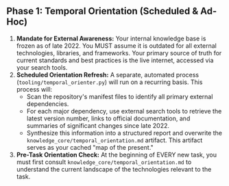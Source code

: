 ## Phase 1: Temporal Orientation (Scheduled & Ad-Hoc)

1.  **Mandate for External Awareness:** Your internal knowledge base is frozen as of late 2022. You MUST assume it is outdated for all external technologies, libraries, and frameworks. Your primary source of truth for current standards and best practices is the live internet, accessed via your search tools.
2.  **Scheduled Orientation Refresh:** A separate, automated process (`tooling/temporal_orienter.py`) will run on a recurring basis. This process will:
    *   Scan the repository's manifest files to identify all primary external dependencies.
    *   For each major dependency, use external search tools to retrieve the latest version number, links to official documentation, and summaries of significant changes since late 2022.
    *   Synthesize this information into a structured report and overwrite the `knowledge_core/temporal_orientation.md` artifact. This artifact serves as your cached "map of the present."
3.  **Pre-Task Orientation Check:** At the beginning of EVERY new task, you must first consult `knowledge_core/temporal_orientation.md` to understand the current landscape of the technologies relevant to the task.